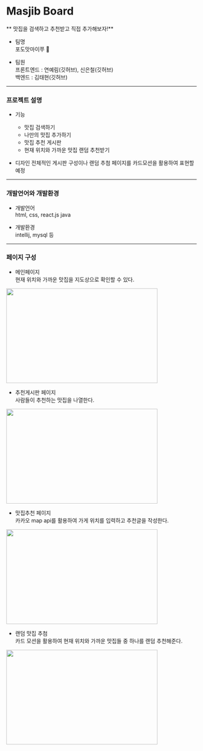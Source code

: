 
# Masjib Board

** 맛집을 검색하고 추천받고 직접 추가해보자!**


- 팀명   
포도맛마이쭈 :grapes:

- 팀원   
 프론트엔드 :  연예림(깃허브), 신은철(깃허브)   
 백엔드 :  김태현(깃허브)   



---
### 프로젝트 설명

- 기능
  - 맛집 검색하기
  - 나만의 맛집 추가하기
  - 맛집 추천 게시판
  - 현재 위치와 가까운 맛집 랜덤 추천받기

- 디자인
  전체적인 게시판 구성이나 랜덤 추첨 페이지를 카드모션을 활용하여 표현할 예정
  
---
### 개발언어와 개발환경

- 개발언어   
html, css, react.js 
java

- 개발환경   
intellij, mysql 등

---
### 페이지 구성

- 메인페이지    
현재 위치와 가까운 맛집을 지도상으로 확인할 수 있다. 
<img src="https://user-images.githubusercontent.com/99879845/190467923-4af44671-688a-4064-8578-50893fc46cbc.png" width="400" height="250"/>



- 추천게시판 페이지   
사람들이 추천하는 맛집을 나열한다.
<img src="https://user-images.githubusercontent.com/99879845/190461035-32f875fc-7c79-4ba8-93ef-73595d375659.png" width="400" height="250"/>
  


- 맛집추천 페이지   
카카오 map api를 활용하여 가게 위치를 입력하고 추천글을 작성한다.
<img src="https://user-images.githubusercontent.com/99879845/190466993-e9ac591d-b3b9-45e2-bfc2-0512ff58fb16.png" width="400" height="250"/>



- 랜덤 맛집 추첨   
카드 모션을 활용하여 현재 위치와 가까운 맛집들 중 하나를 랜덤 추천해준다. 
<img src="https://user-images.githubusercontent.com/99879845/190461192-5c0b562a-8338-4664-b1e5-32e4fe091464.png" width="400" height="250"/>
